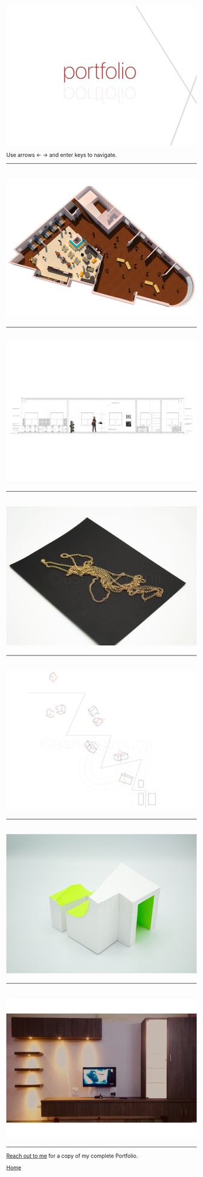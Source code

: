 

![Ashwini Munji Portfolio](./images/Cover.jpg)

Use arrows ←  → and enter keys to navigate. 

---

# ![Ashwini Munji Board1](./images/Artboard1.jpg)


---

# ![Ashwini Munji Board2](./images/Artboard2.jpg)

---

# ![Ashwini Munji Board3](./images/Artboard3.jpg)

---

# ![Ashwini Munji Board4](./images/Artboard4.jpg)

---

# ![Ashwini Munji Board5](./images/Artboard5.jpg)

---

# ![Ashwini Munji Board6](./images/Artboard6.jpg)

---

[Reach out to me](mailto:munjiashwini@gmail.com) for a copy of my complete Portfolio. 

[Home](https://www.nimu.work)


